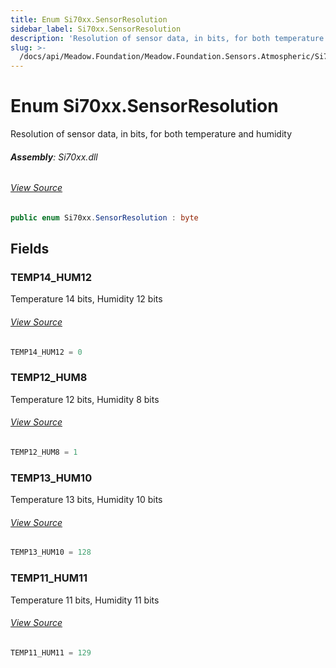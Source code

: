 ```yaml
---
title: Enum Si70xx.SensorResolution
sidebar_label: Si70xx.SensorResolution
description: 'Resolution of sensor data, in bits, for both temperature and humidity'
slug: >-
  /docs/api/Meadow.Foundation/Meadow.Foundation.Sensors.Atmospheric/Si70xx.SensorResolution
---
```

# Enum Si70xx.SensorResolution
Resolution of sensor data, in bits, for both temperature and humidity

###### **Assembly**: Si70xx.dll
###### [View Source](https://github.com/WildernessLabs/Meadow.Foundation.git/blob/develop/Source/Meadow.Foundation.Peripherals/Sensors.Atmospheric.Si70xx/Driver/Si70xx.Enums.cs#L76)
```csharp title="Declaration"
public enum Si70xx.SensorResolution : byte
```
## Fields
### TEMP14_HUM12
Temperature 14 bits, Humidity 12 bits
###### [View Source](https://github.com/WildernessLabs/Meadow.Foundation.git/blob/develop/Source/Meadow.Foundation.Peripherals/Sensors.Atmospheric.Si70xx/Driver/Si70xx.Enums.cs#L81)
```csharp title="Declaration"
TEMP14_HUM12 = 0
```
### TEMP12_HUM8
Temperature 12 bits, Humidity 8 bits
###### [View Source](https://github.com/WildernessLabs/Meadow.Foundation.git/blob/develop/Source/Meadow.Foundation.Peripherals/Sensors.Atmospheric.Si70xx/Driver/Si70xx.Enums.cs#L85)
```csharp title="Declaration"
TEMP12_HUM8 = 1
```
### TEMP13_HUM10
Temperature 13 bits, Humidity 10 bits
###### [View Source](https://github.com/WildernessLabs/Meadow.Foundation.git/blob/develop/Source/Meadow.Foundation.Peripherals/Sensors.Atmospheric.Si70xx/Driver/Si70xx.Enums.cs#L89)
```csharp title="Declaration"
TEMP13_HUM10 = 128
```
### TEMP11_HUM11
Temperature 11 bits, Humidity 11 bits
###### [View Source](https://github.com/WildernessLabs/Meadow.Foundation.git/blob/develop/Source/Meadow.Foundation.Peripherals/Sensors.Atmospheric.Si70xx/Driver/Si70xx.Enums.cs#L93)
```csharp title="Declaration"
TEMP11_HUM11 = 129
```
